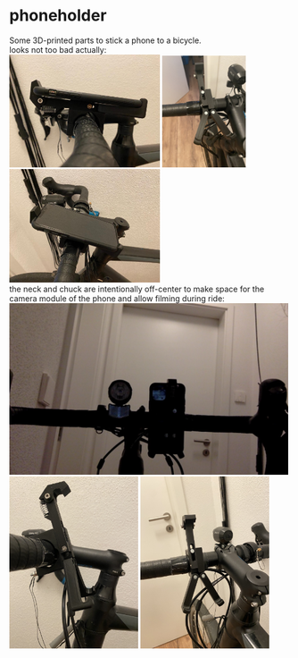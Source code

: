 # phoneholder
Some 3D-printed parts to stick a phone to a bicycle.  
looks not too bad actually:  
<img src="https://github.com/JF0C/phoneholder/blob/main/img/62443e98-b44b-42d3-893a-05daf149202f.JPG" width="270"/>
<img src="https://github.com/JF0C/phoneholder/blob/main/img/IMG_5817.jpg" width="150" />
<img src="https://github.com/JF0C/phoneholder/blob/main/img/e60817d9-7bdc-4908-8235-7d8e1426c434.JPG" width="270" />  
the neck and chuck are intentionally off-center to make space for the camera module of the phone and allow filming during ride:  
<img src="https://github.com/JF0C/phoneholder/blob/main/img/view_front_mounted_phone.png" width="500" />
<img src="https://github.com/JF0C/phoneholder/blob/main/img/IMG_5825.jpg" height="308"/>
<img src="https://github.com/JF0C/phoneholder/blob/main/img/IMG_5823.jpg" height="308"/>
